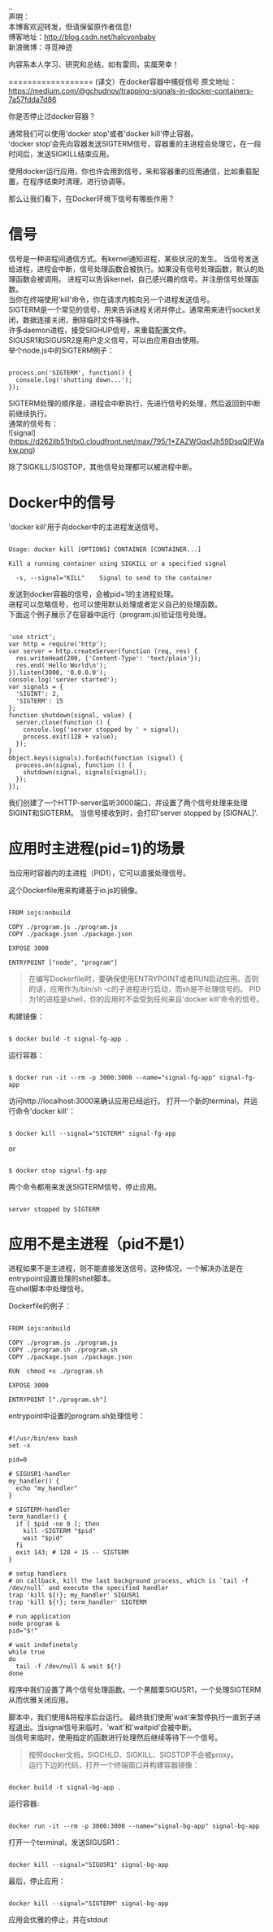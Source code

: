 ..  
声明：   
本博客欢迎转发，但请保留原作者信息!   
博客地址：http://blog.csdn.net/halcyonbaby   
新浪微博：寻觅神迹

内容系本人学习、研究和总结，如有雷同，实属荣幸！   

==================
(译文）在docker容器中捕捉信号
原文地址： https://medium.com/@gchudnov/trapping-signals-in-docker-containers-7a57fdda7d86

你是否停止过docker容器？  

通常我们可以使用'docker stop'或者'docker kill'停止容器。  
‘docker stop’会先向容器发送SIGTERM信号，容器重的主进程会处理它，在一段时间后，发送SIGKILL结束应用。 

使用docker运行应用，你也许会用到信号，来和容器重的应用通信，比如重载配置，在程序结束时清理，进行协调等。

那么让我们看下，在Docker环境下信号有哪些作用？  

信号
=================
信号是一种进程间通信方式。有kernel通知进程，某些状况的发生。
当信号发送给进程，进程会中断，信号处理函数会被执行。如果没有信号处理函数，默认的处理函数会被调用。
进程可以告诉kernel，自己感兴趣的信号。并注册信号处理函数。  
当你在终端使用'kill'命令，你在请求内核向另一个进程发送信号。  
SIGTERM是一个常见的信号，用来告诉进程关闭并停止。通常用来进行socket关闭，数据连接关闭，删除临时文件等操作。  
许多daemon进程，接受SIGHUP信号，来重载配置文件。  
SIGUSR1和SIGUSR2是用户定义信号，可以由应用自由使用。   
举个node.js中的SIGTERM例子：  
<pre><code>
process.on('SIGTERM', function() {
  console.log('shutting down...');
});
</code></pre>

SIGTERM处理的顺序是，进程会中断执行，先进行信号的处理，然后返回到中断前继续执行。  
通常的信号有：  
![signal] (https://d262ilb51hltx0.cloudfront.net/max/795/1*ZAZWGqxfJh59DsqQlFWakw.png)

除了SIGKILL/SIGSTOP，其他信号处理都可以被进程中断。  

Docker中的信号
===================
'docker kill'用于向docker中的主进程发送信号。  
<pre><code>
Usage: docker kill [OPTIONS] CONTAINER [CONTAINER...]

Kill a running container using SIGKILL or a specified signal

  -s, --signal="KILL"    Signal to send to the container
</code></pre>

发送到docker容器的信号，会被pid=1的主进程处理。  
进程可以忽略信号，也可以使用默认处理或者定义自己的处理函数。  
下面这个例子展示了在容器中运行（program.js)验证信号处理。
<pre><code>
'use strict';
var http = require('http');
var server = http.createServer(function (req, res) {
  res.writeHead(200, {'Content-Type': 'text/plain'});
  res.end('Hello World\n');
}).listen(3000, '0.0.0.0');
console.log('server started');
var signals = {
  'SIGINT': 2,
  'SIGTERM': 15
};
function shutdown(signal, value) {
  server.close(function () {
    console.log('server stopped by ' + signal);
    process.exit(128 + value);
  });
}
Object.keys(signals).forEach(function (signal) {
  process.on(signal, function () {
    shutdown(signal, signals[signal]);
  });
});
</code></pre>

我们创建了一个HTTP-server监听3000端口，并设置了两个信号处理来处理SIGINT和SIGTERM。
当信号接收到时，会打印'server stopped by [SIGNAL]'.

应用时主进程(pid=1)的场景
===================
当应用时容器内的主进程（PID1），它可以直接处理信号。

这个Dockerfile用来构建基于io.js的镜像。
<pre><code>
FROM iojs:onbuild

COPY ./program.js ./program.js
COPY ./package.json ./package.json

EXPOSE 3000

ENTRYPOINT ["node", "program"]
</code></pre>

>在编写Dockerfile时，要确保使用ENTRYPOINT或者RUN启动应用。否则的话，应用作为/bin/sh -c的子进程进行启动，而sh是不处理信号的。
>PID为1的进程是shell，你的应用时不会受到任何来自'docker kill'命令的信号。

构建镜像：
<pre><code>
$ docker build -t signal-fg-app .
</code></pre>

运行容器：
<pre><code>
$ docker run -it --rm -p 3000:3000 --name="signal-fg-app" signal-fg-app
</code></pre>

访问http://localhost:3000来确认应用已经运行。 
打开一个新的terminal，并运行命令'docker kill'：
<pre><code>
$ docker kill --signal="SIGTERM" signal-fg-app
</code></pre>
or
<pre><code>
$ docker stop signal-fg-app
</code></pre>
两个命令都用来发送SIGTERM信号，停止应用。 
<pre><code>
server stopped by SIGTERM
</code></pre>

应用不是主进程（pid不是1）
=========================
进程如果不是主进程，则不能直接发送信号。这种情况，一个解决办法是在entrypoint设置处理的shell脚本。  
在shell脚本中处理信号。

Dockerfile的例子：  
<pre><code>
FROM iojs:onbuild

COPY ./program.js ./program.js
COPY ./program.sh ./program.sh
COPY ./package.json ./package.json

RUN  chmod +x ./program.sh

EXPOSE 3000

ENTRYPOINT ["./program.sh"]
</code></pre>
entrypoint中设置的program.sh处理信号：
<pre><code>
#!/usr/bin/env bash
set -x

pid=0

# SIGUSR1-handler
my_handler() {
  echo "my_handler"
}

# SIGTERM-handler
term_handler() {
  if [ $pid -ne 0 ]; then
    kill -SIGTERM "$pid"
    wait "$pid"
  fi
  exit 143; # 128 + 15 -- SIGTERM
}

# setup handlers
# on callback, kill the last background process, which is `tail -f /dev/null` and execute the specified handler
trap 'kill ${!}; my_handler' SIGUSR1
trap 'kill ${!}; term_handler' SIGTERM

# run application
node program &
pid="$!"

# wait indefinetely
while true
do
  tail -f /dev/null & wait ${!}
done
</code></pre>

程序中我们设置了两个信号处理函数。一个黑醋栗SIGUSR1，一个处理SIGTERM从而优雅关闭应用。

脚本中，我们使用&将程序后台运行。 
最终我们使用'wait'来暂停执行一直到子进程退出。当signal信号来临时，'wait'和'waitpid'会被中断。  
当信号来临时，使用指定的函数进行处理然后继续等待下一个信号。  

>按照docker文档，SIGCHLD、SIGKILL、SIGSTOP不会被proxy。  
运行下边的代码，打开一个终端窗口并构建容器镜像：  
<pre><code>
docker build -t signal-bg-app .
</code></pre>

运行容器:  
<pre><code>
docker run -it --rm -p 3000:3000 --name="signal-bg-app" signal-bg-app
</code></pre>

打开一个terminal，发送SIGUSR1：  
<pre><code>
docker kill --signal="SIGUSR1" signal-bg-app
</code></pre>

最后，停止应用：  
<pre><code>
docker kill --signal="SIGTERM" signal-bg-app
</code></pre>

应用会优雅的停止，并在stdout

